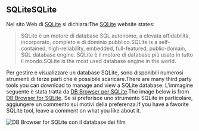 ## <a name="sqlite"></a><span data-ttu-id="2d300-101">SQLite</span><span class="sxs-lookup"><span data-stu-id="2d300-101">SQLite</span></span>

<span data-ttu-id="2d300-102">Nel sito Web di [SQLite](https://www.sqlite.org/) si dichiara:</span><span class="sxs-lookup"><span data-stu-id="2d300-102">The [SQLite](https://www.sqlite.org/) website states:</span></span>

> <span data-ttu-id="2d300-103">SQLite è un motore di database SQL autonomo, a elevata affidabilità, incorporato, completo e di dominio pubblico.</span><span class="sxs-lookup"><span data-stu-id="2d300-103">SQLite is a self-contained, high-reliability, embedded, full-featured, public-domain, SQL database engine.</span></span> <span data-ttu-id="2d300-104">SQLite è il motore di database più usato in tutto il mondo.</span><span class="sxs-lookup"><span data-stu-id="2d300-104">SQLite is the most used database engine in the world.</span></span>

<span data-ttu-id="2d300-105">Per gestire e visualizzare un database SQLite, sono disponibili numerosi strumenti di terze parti che è possibile scaricare.</span><span class="sxs-lookup"><span data-stu-id="2d300-105">There are many third party tools you can download to manage and view a SQLite database.</span></span> <span data-ttu-id="2d300-106">L'immagine seguente è stata tratta da [DB Browser per SQLite](http://sqlitebrowser.org/).</span><span class="sxs-lookup"><span data-stu-id="2d300-106">The image below is from [DB Browser for SQLite](http://sqlitebrowser.org/).</span></span> <span data-ttu-id="2d300-107">Se si preferisce uno strumento SQLite in particolare, aggiungere un commento sui motivi della preferenza.</span><span class="sxs-lookup"><span data-stu-id="2d300-107">If you have a favorite SQLite tool, leave a comment on what you like about it.</span></span>

![DB Browser for SQLite con il database dei film](~/tutorials/first-mvc-app-xplat/working-with-sql/_static/dbb.png)
